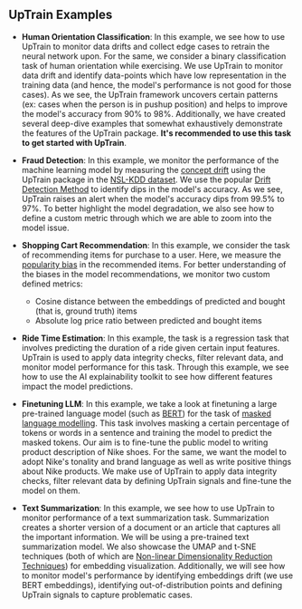 ## UpTrain Examples

- **Human Orientation Classification**: In this example, we see how to use UpTrain to monitor data drifts and collect edge cases to retrain the neural network upon. For the same, we consider a binary classification task of human orientation while exercising. We use UpTrain to monitor data drift and identify data-points which have low representation in the training data (and hence, the model's performance is not good for those cases). As we see, the UpTrain framework uncovers certain patterns (ex: cases when the person is in pushup position) and helps to improve the model's accuracy from 90% to 98%. Additionally, we have created several deep-dive examples that somewhat exhaustively demonstrate the features of the UpTrain package. **It's recommended to use this task to get started with UpTrain**.

- **Fraud Detection**: In this example, we monitor the performance of the machine learning model by measuring the [concept drift](https://en.wikipedia.org/wiki/Concept_drift) using the UpTrain package in the [NSL-KDD dataset](https://www.unb.ca/cic/datasets/nsl.html). We use the popular [Drift Detection Method](https://riverml.xyz/dev/api/drift/DDM/) to identify dips in the model's accuracy. As we see, UpTrain raises an alert when the model's accuracy dips from 99.5% to 97%. To better highlight the model degradation, we also see how to define a custom metric through which we are able to zoom into the model issue.

- **Shopping Cart Recommendation**: In this example, we consider the task of recommending items for purchase to a user. Here, we measure the [popularity bias](https://computersciencewiki.org/index.php/Popularity_bias) in the recommended items. For better understanding of the biases in the model recommendations, we monitor two custom defined metrics:
  - Cosine distance between the embeddings of predicted and bought (that is, ground truth) items
  - Absolute log price ratio between predicted and bought items

- **Ride Time Estimation**: In this example, the task is a regression task that involves predicting the duration of a ride given certain input features. UpTrain is used to apply data integrity checks, filter relevant data, and monitor model performance for this task. Through this example, we see how to use the AI explainability toolkit to see how different features impact the model predictions.

- **Finetuning LLM**: In this example, we take a look at finetuning a large pre-trained language model (such as [BERT](https://huggingface.co/docs/transformers/model_doc/bert)) for the task of [masked language modelling](https://huggingface.co/docs/transformers/main/tasks/masked_language_modeling). This task involves masking a certain percentage of tokens or words in a sentence and training the model to predict the masked tokens. Our aim is to fine-tune the public model to writing product description of Nike shoes. For the same, we want the model to adopt Nike's tonality and brand language as well as write positive things about Nike products. We make use of UpTrain to apply data integrity checks, filter relevant data by defining UpTrain signals and fine-tune the model on them.

- **Text Summarization**: In this example, we see how to use UpTrain to monitor performance of a text summarization task. Summarization creates a shorter version of a document or an article that captures all the important information. We will be using a pre-trained text summarization model. We also showcase the UMAP and t-SNE techniques (both of which are [Non-linear Dimensionality Reduction Techniques](https://en.wikipedia.org/wiki/Nonlinear_dimensionality_reduction)) for embedding visualization. Additionally, we will see how to monitor model's performance by identifying embeddings drift (we use BERT embeddings), identifying out-of-distribution points and defining UpTrain signals to capture problematic cases.
